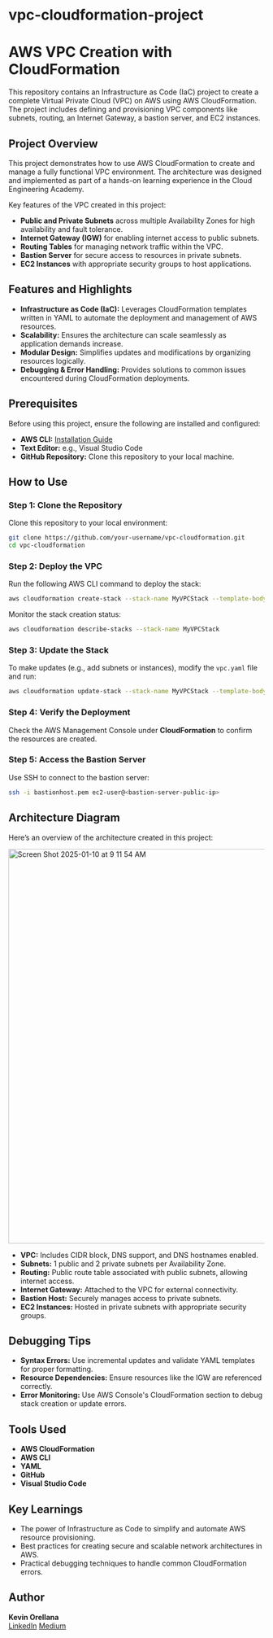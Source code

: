 # vpc-cloudformation-project

# AWS VPC Creation with CloudFormation

This repository contains an Infrastructure as Code (IaC) project to create a complete Virtual Private Cloud (VPC) on AWS using AWS CloudFormation. The project includes defining and provisioning VPC components like subnets, routing, an Internet Gateway, a bastion server, and EC2 instances. 

## Project Overview

This project demonstrates how to use AWS CloudFormation to create and manage a fully functional VPC environment. The architecture was designed and implemented as part of a hands-on learning experience in the Cloud Engineering Academy.

Key features of the VPC created in this project:
- **Public and Private Subnets** across multiple Availability Zones for high availability and fault tolerance.
- **Internet Gateway (IGW)** for enabling internet access to public subnets.
- **Routing Tables** for managing network traffic within the VPC.
- **Bastion Server** for secure access to resources in private subnets.
- **EC2 Instances** with appropriate security groups to host applications.

## Features and Highlights

- **Infrastructure as Code (IaC):** Leverages CloudFormation templates written in YAML to automate the deployment and management of AWS resources.
- **Scalability:** Ensures the architecture can scale seamlessly as application demands increase.
- **Modular Design:** Simplifies updates and modifications by organizing resources logically.
- **Debugging & Error Handling:** Provides solutions to common issues encountered during CloudFormation deployments.

## Prerequisites

Before using this project, ensure the following are installed and configured:

- **AWS CLI:** [Installation Guide](https://docs.aws.amazon.com/cli/latest/userguide/install-cliv2.html)
- **Text Editor:** e.g., Visual Studio Code
- **GitHub Repository:** Clone this repository to your local machine.

## How to Use

### Step 1: Clone the Repository
Clone this repository to your local environment:
```bash
git clone https://github.com/your-username/vpc-cloudformation.git
cd vpc-cloudformation
```

### Step 2: Deploy the VPC
Run the following AWS CLI command to deploy the stack:
```bash
aws cloudformation create-stack --stack-name MyVPCStack --template-body file://vpc.yaml
```
Monitor the stack creation status:
```bash
aws cloudformation describe-stacks --stack-name MyVPCStack
```

### Step 3: Update the Stack
To make updates (e.g., add subnets or instances), modify the `vpc.yaml` file and run:
```bash
aws cloudformation update-stack --stack-name MyVPCStack --template-body file://vpc.yaml
```

### Step 4: Verify the Deployment
Check the AWS Management Console under **CloudFormation** to confirm the resources are created.

### Step 5: Access the Bastion Server
Use SSH to connect to the bastion server:
```bash
ssh -i bastionhost.pem ec2-user@<bastion-server-public-ip>
```

## Architecture Diagram

Here’s an overview of the architecture created in this project:

<img width="776" alt="Screen Shot 2025-01-10 at 9 11 54 AM" src="https://github.com/user-attachments/assets/fbeac745-8d65-4ae9-b00f-2b7b30530601" />

- **VPC:** Includes CIDR block, DNS support, and DNS hostnames enabled.
- **Subnets:** 1 public and 2 private subnets per Availability Zone.
- **Routing:** Public route table associated with public subnets, allowing internet access.
- **Internet Gateway:** Attached to the VPC for external connectivity.
- **Bastion Host:** Securely manages access to private subnets.
- **EC2 Instances:** Hosted in private subnets with appropriate security groups.

## Debugging Tips

- **Syntax Errors:** Use incremental updates and validate YAML templates for proper formatting.
- **Resource Dependencies:** Ensure resources like the IGW are referenced correctly.
- **Error Monitoring:** Use AWS Console's CloudFormation section to debug stack creation or update errors.

## Tools Used

- **AWS CloudFormation**
- **AWS CLI**
- **YAML**
- **GitHub**
- **Visual Studio Code**

## Key Learnings

- The power of Infrastructure as Code to simplify and automate AWS resource provisioning.
- Best practices for creating secure and scalable network architectures in AWS.
- Practical debugging techniques to handle common CloudFormation errors.

## Author

**Kevin Orellana**  
[LinkedIn](https://www.linkedin.com/in/kevin-orellana-6457aa252) 
[Medium](https://medium.com/@kevinn.orellana01/cloudformation-project-creating-an-aws-vpc-using-infrastructure-as-code-946ad0305f1c)


